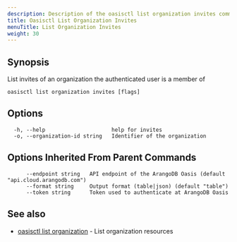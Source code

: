 ```yaml
---
description: Description of the oasisctl list organization invites command
title: Oasisctl List Organization Invites
menuTitle: List Organization Invites
weight: 30
---
```

## Synopsis
List invites of an organization the authenticated user is a member of

```
oasisctl list organization invites [flags]
```

## Options
```
  -h, --help                     help for invites
  -o, --organization-id string   Identifier of the organization
```

## Options Inherited From Parent Commands
```
      --endpoint string   API endpoint of the ArangoDB Oasis (default "api.cloud.arangodb.com")
      --format string     Output format (table|json) (default "table")
      --token string      Token used to authenticate at ArangoDB Oasis
```

## See also
* [oasisctl list organization](list-organization.md)	 - List organization resources

